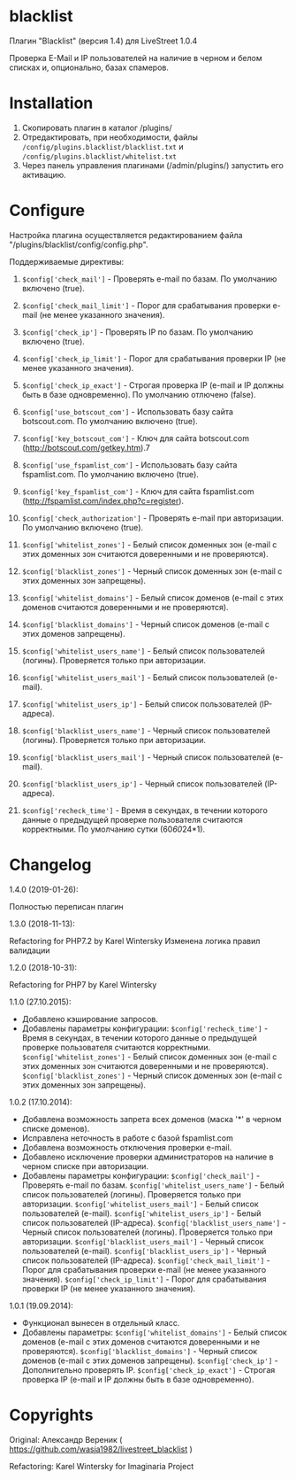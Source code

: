 blacklist
=========

Плагин "Blacklist" (версия 1.4) для LiveStreet 1.0.4

Проверка E-Mail и IP пользователей на наличие в черном и белом списках и, опционально, базах спамеров.

Installation
============

1. Скопировать плагин в каталог /plugins/
2. Отредактировать, при необходимости, файлы `/config/plugins.blacklist/blacklist.txt` и `/config/plugins.blacklist/whitelist.txt`
3. Через панель управления плагинами (/admin/plugins/) запустить его активацию.


Configure
=========

Настройка плагина осуществляется редактированием файла "/plugins/blacklist/config/config.php".

Поддерживаемые директивы:
1) `$config['check_mail']` - Проверять e-mail по базам. По умолчанию включено (true).

2) `$config['check_mail_limit']` - Порог для срабатывания проверки e-mail (не менее указанного значения).

3) `$config['check_ip']` - Проверять IP по базам. По умолчанию включено (true).

4) `$config['check_ip_limit']` - Порог для срабатывания проверки IP (не менее указанного значения).

5) `$config['check_ip_exact']` - Строгая проверка IP (e-mail и IP должны быть в базе одновременно). По умолчанию отлючено (false).

6) `$config['use_botscout_com']` - Использовать базу сайта botscout.com. По умолчанию включено (true).

7) `$config['key_botscout_com']` - Ключ для сайта botscout.com (http://botscout.com/getkey.htm).7

8) `$config['use_fspamlist_com']` - Использовать базу сайта fspamlist.com. По умолчанию включено (true).

9) `$config['key_fspamlist_com']` - Ключ для сайта fspamlist.com (http://fspamlist.com/index.php?c=register).

10) `$config['check_authorization']` - Проверять e-mail при авторизации. По умолчанию включено (true).

11) `$config['whitelist_zones']` - Белый список доменных зон (e-mail с этих доменных зон считаются доверенными и не проверяются).

12) `$config['blacklist_zones']` - Черный список доменных зон (e-mail с этих доменных зон запрещены).

13) `$config['whitelist_domains']` - Белый список доменов (e-mail с этих доменов считаются доверенными и не проверяются).

14) `$config['blacklist_domains']` - Черный список доменов (e-mail с этих доменов запрещены).

15) `$config['whitelist_users_name']` - Белый список пользователей (логины). Проверяется только при авторизации.

16) `$config['whitelist_users_mail']` - Белый список пользователей (e-mail).

17) `$config['whitelist_users_ip']` - Белый список пользователей (IP-адреса).

18) `$config['blacklist_users_name']` - Черный список пользователей (логины). Проверяется только при авторизации.

19) `$config['blacklist_users_mail']` - Черный список пользователей (e-mail).

20) `$config['blacklist_users_ip']` - Черный список пользователей (IP-адреса).

21) `$config['recheck_time']` - Время в секундах, в течении которого данные о предыдущей проверке пользователя считаются корректными. По умолчанию сутки (60*60*24*1).


Changelog
=========

1.4.0 (2019-01-26):

Полностью переписан плагин

1.3.0 (2018-11-13):

Refactoring for PHP7.2 by Karel Wintersky
Изменена логика правил валидации

1.2.0 (2018-10-31):

Refactoring for PHP7 by Karel Wintersky

1.1.0 (27.10.2015):
- Добавлено кэширование запросов.
- Добавлены параметры конфигурации:
`$config['recheck_time']` - Время в секундах, в течении которого данные о предыдущей проверке пользователя считаются корректными.
`$config['whitelist_zones']` - Белый список доменных зон (e-mail с этих доменных зон считаются доверенными и не проверяются).
`$config['blacklist_zones']` - Черный список доменных зон (e-mail с этих доменных зон запрещены).



1.0.2 (17.10.2014):
- Добавлена возможность запрета всех доменов (маска '*' в черном списке доменов).
- Исправлена неточность в работе с базой fspamlist.com
- Добавлена возможность отключения проверки e-mail.
- Добавлено исключение проверки администраторов на наличие в черном списке при авторизации.
- Добавлены параметры конфигурации:
`$config['check_mail']` - Проверять e-mail по базам.
`$config['whitelist_users_name']` - Белый список пользователей (логины). Проверяется только при авторизации.
`$config['whitelist_users_mail']` - Белый список пользователей (e-mail).
`$config['whitelist_users_ip']` - Белый список пользователей (IP-адреса).
`$config['blacklist_users_name']` - Черный список пользователей (логины). Проверяется только при авторизации.
`$config['blacklist_users_mail']` - Черный список пользователей (e-mail).
`$config['blacklist_users_ip']` - Черный список пользователей (IP-адреса).
`$config['check_mail_limit']` - Порог для срабатывания проверки e-mail (не менее указанного значения).
`$config['check_ip_limit']` - Порог для срабатывания проверки IP (не менее указанного значения).

1.0.1 (19.09.2014):
- Функционал вынесен в отдельный класс.
- Добавлены параметры:
`$config['whitelist_domains']` - Белый список доменов (e-mail с этих доменов считаются доверенными и не проверяются).
`$config['blacklist_domains']` - Черный список доменов (e-mail с этих доменов запрещены).
`$config['check_ip']` - Дополнительно проверять IP.
`$config['check_ip_exact']` - Строгая проверка IP (e-mail и IP должны быть в базе одновременно).

Copyrights
==========

Original: Александр Вереник ( https://github.com/wasja1982/livestreet_blacklist )

Refactoring: Karel Wintersky for Imaginaria Project

